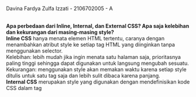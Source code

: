 Davina Fardya Zulfa Izzati - 2106702005 - A<br/><br/>

**Apa perbedaan dari Inline, Internal, dan External CSS? Apa saja kelebihan dan kekurangan dari masing-masing style?**<br/>
**Inline CSS** hanya menata elemen HTML tertentu, caranya dengan menambahkan atribut style ke setiap tag HTML yang diinginkan tanpa menggunakan selector.<br/>
Kelebihan: lebih mudah jika ingin menata satu halaman saja, prioritasnya paling tinggi sehingga dapat digunakan untuk langsung mengubah sesuatu.<br/>
Kekurangan: menggunakan style akan memakan waktu karena setiap style ditulis untuk satu tag saja dan lebih sulit dibaca karena panjang.<br/>
**Internal CSS** merupakan style yang digunakan dengan mendefinisikan kode CSS dalam tag <style> di bagian <head> dokumen HTML.<br/>
Kelebihan: lebih cepat dan efektif untuk menata satu halaman, tidak memerlukan dokumen CSS yang berbeda.<br/>
Kekurangan: kurang efektif untuk menata banyak halaman, meningkatkan waktu memuat halaman tersebut.<br/>
**External CSS** memuat kode CSS untuk menata berkas-dokumen HTML secara terpisah dengan format dokumen .css.<br/>
Kelebihan: efektif untuk menata situs yang besar, bisa digunakan ke banyak dokumen HTML, struktur pada dokumen HTML lebih rapi karena hanya perlu import style-nya.<br/>
Kekurangan: membutuhkan waktu akses styling dari dokumen .css, tidak efektif jika situs hanya memiliki satu halaman saja.<br/>
**Jelaskan tag HTML5 yang kamu ketahui.**<br/>
- <button> membuat tombol yang dapat diklik
- <div> menentukan bagian styling dalam dokumen
- <head> mendefinisikan bagian atas dokumen yang berisi informasi awal seperti judul
- <h1> sampai <h6> mendefinisikan heading HTML
- <html> mendefinisikan root dokumen HTML
- <table> mendefinisikan tabel
- <title> mendefinisikan judul dokumen
<br/>
**Jelaskan tipe-tipe CSS selector yang kamu ketahui**<br/>
1. ID Selectors menggunakan ID sebagai selector pada tag, diawali dengan #
2. Classes selectors menggunakan class sebagai selector, selector diawali dengan .
3. Element selectors menggunakan tag HTML sebagai selector untuk mengubah properti dalam tag tersebut<br/>
Prioritas selector tertinggi dimulai dari nomor 1.<br/>
**Jelaskan bagaimana cara kamu mengimplementasikan checklist di atas.**<br/>
- Menambahkan kode untuk menggunakan Bootstrap ke base.html
- Mendefinisikan class yang ingin dipakai untuk styling
- Mendesain card untuk task pada todolist.html
- Mendesain button dengan Bootstrap
- Mendesain halaman login melalui dokumen login.html
- Mendesain halaman add task melalui dokumen create-task.